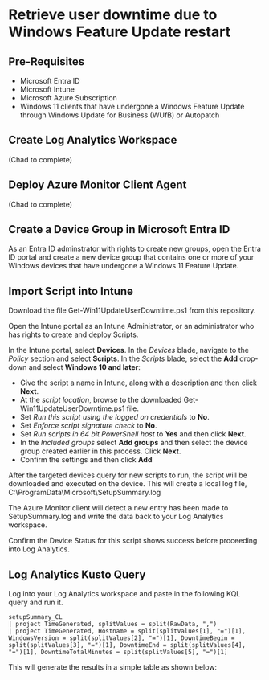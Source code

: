 # Retrieve user downtime due to Windows Feature Update restart

## Pre-Requisites

- Microsoft Entra ID
- Microsoft Intune
- Microsoft Azure Subscription 
- Windows 11 clients that have undergone a Windows Feature Update through Windows Update for Business (WUfB) or Autopatch

## Create Log Analytics Workspace
(Chad to complete)

## Deploy Azure Monitor Client Agent
(Chad to complete)

## Create a Device Group in Microsoft Entra ID

As an Entra ID adminstrator with rights to create new groups, open the Entra ID portal and create a new device group that contains one or more of your Windows devices that have undergone a Windows 11 Feature Update.  

## Import Script into Intune

Download the file Get-Win11UpdateUserDowntime.ps1 from this repository.

Open the Intune portal as an Intune Administrator, or an administrator who has rights to create and deploy Scripts.

In the Intune portal, select **Devices**. In the *Devices* blade, navigate to the *Policy* section and select **Scripts**. In the *Scripts* blade, select the **Add** drop-down and select **Windows 10 and later**:

- Give the script a name in Intune, along with a description and then click **Next**.
- At the *script location*, browse to the downloaded Get-Win11UpdateUserDowntime.ps1 file.
- Set *Run this script using the logged on credentials* to **No**.
- Set *Enforce script signature check* to **No**.
- Set *Run scripts in 64 bit PowerShell host* to **Yes** and then click **Next**.
- In the *Included groups* select **Add groups** and then select the device group created earlier in this process. Click **Next**.
- Confirm the settings and then click **Add**

After the targeted devices query for new scripts to run, the script will be downloaded and executed on the device. This will create a local log file, C:\ProgramData\Microsoft\SetupSummary.log

The Azure Monitor client will detect a new entry has been made to SetupSummary.log and write the data back to your Log Analytics workspace.

Confirm the Device Status for this script shows success before proceeding into Log Analytics.

## Log Analytics Kusto Query

Log into your Log Analytics workspace and paste in the following KQL query and run it.

```
setupSummary_CL
| project TimeGenerated, splitValues = split(RawData, ",")
| project TimeGenerated, Hostname = split(splitValues[1], "=")[1], WindowsVersion = split(splitValues[2], "=")[1], DowntimeBegin = split(splitValues[3], "=")[1], DowntimeEnd = split(splitValues[4], "=")[1], DowntimeTotalMinutes = split(splitValues[5], "=")[1]
```

This will generate the results in a simple table as shown below:

